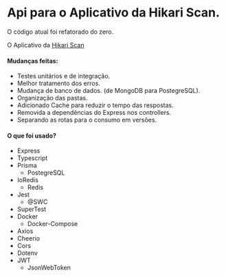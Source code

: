 # Api para o Aplicativo da Hikari Scan.

O código atual foi refatorado do zero.

O Aplicativo da [Hikari Scan](https://play.google.com/store/apps/details?id=com.sd.hikariapp)

#### Mudanças feitas:

- Testes unitários e de integração.
- Melhor tratamento dos erros.
- Mudança de banco de dados. (de MongoDB para PostegreSQL).
- Organização das pastas.
- Adicionado Cache para reduzir o tempo das respostas.
- Removida a dependências do Express nos controllers.
- Separando as rotas para o consumo em versões.

#### O que foi usado?

- Express
- Typescript
- Prisma
  - PostegreSQL
- IoRedis
  - Redis
- Jest
  - @SWC
- SuperTest
- Docker
  - Docker-Compose
- Axios
- Cheerio
- Cors
- Dotenv
- JWT
  - JsonWebToken
